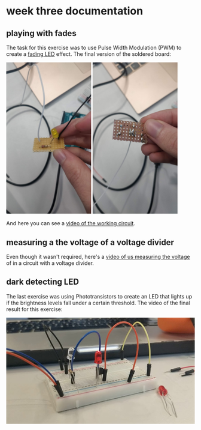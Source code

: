 # week three documentation

## playing with fades

The task for this exercise was to use Pulse Width Modulation (PWM) to create a [fading LED](https://www.arduino.cc/en/Tutorial/Fade) effect.
The final version of the soldered board:

<p float="left">
<img src="./images/soldering.jpg" alt="soldering circuit" width="45%" />
<img width="45%" src="./images/soldering2.jpg" alt="soldering circuit back" />
</p>

And here you can see a [video of the working circuit](https://photos.app.goo.gl/cTGLG6gLgEbxG7CdA).

## measuring a the voltage of a voltage divider

Even though it wasn't required, here's a [video of us measuring the voltage](https://photos.app.goo.gl/EDT3XseBgZxmbN7m8) of in a circuit with a voltage divider.

## dark detecting LED

The last exercise was using Phototransistors to create an LED that lights up if the brightness levels fall under a certain threshold. The video of the final result for this exercise:

[
![dark detecting LED](images/dark_detecting_led.jpg)
](https://photos.app.goo.gl/bmeCjBpv9UqbdV3v8)
